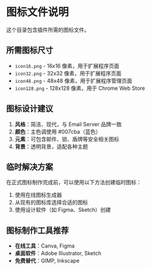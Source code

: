 # 图标文件说明

这个目录包含插件所需的图标文件。

## 所需图标尺寸

- `icon16.png` - 16x16 像素，用于扩展程序页面
- `icon32.png` - 32x32 像素，用于扩展程序页面
- `icon48.png` - 48x48 像素，用于扩展程序管理页面
- `icon128.png` - 128x128 像素，用于 Chrome Web Store

## 图标设计建议

1. **风格**：简洁、现代，与 Email Server 品牌一致
2. **颜色**：主色调使用 #007cba（蓝色）
3. **元素**：可包含邮件、锁、盾牌等安全相关图标
4. **背景**：透明背景，适配各种主题

## 临时解决方案

在正式图标制作完成前，可以使用以下方法创建临时图标：

1. 使用在线图标生成器
2. 从现有的图标库选择合适的图标
3. 使用设计软件（如 Figma、Sketch）创建

## 图标制作工具推荐

- **在线工具**：Canva, Figma
- **桌面软件**：Adobe Illustrator, Sketch
- **免费替代**：GIMP, Inkscape
